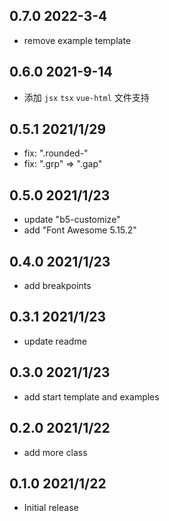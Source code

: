 ## 0.7.0 2022-3-4

- remove example template


## 0.6.0 2021-9-14

- 添加 `jsx` `tsx` `vue-html` 文件支持

## 0.5.1 2021/1/29

- fix: ".rounded-"
- fix: ".grp" => ".gap"

## 0.5.0 2021/1/23

- update "b5-customize"
- add "Font Awesome 5.15.2"

## 0.4.0 2021/1/23

- add breakpoints

## 0.3.1 2021/1/23

- update readme

## 0.3.0 2021/1/23

- add start template and examples

## 0.2.0 2021/1/22

- add more class

## 0.1.0 2021/1/22

- Initial release